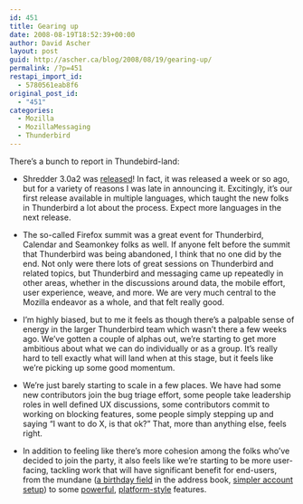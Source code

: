 ```yaml
---
id: 451
title: Gearing up
date: 2008-08-19T18:52:39+00:00
author: David Ascher
layout: post
guid: http://ascher.ca/blog/2008/08/19/gearing-up/
permalink: /?p=451
restapi_import_id:
  - 5780561eab8f6
original_post_id:
  - "451"
categories:
  - Mozilla
  - MozillaMessaging
  - Thunderbird
---
```

There&#8217;s a bunch to report in Thundebird-land:

* Shredder 3.0a2 was [released](http://www.mozillamessaging.com/en-US/thunderbird/early_releases/)! In fact, it was released a week or so ago, but for a variety of reasons I was late in announcing it. Excitingly, it&#8217;s our first release available in multiple languages, which taught the new folks in Thunderbird a lot about the process. Expect more languages in the next release.

* The so-called Firefox summit was a great event for Thunderbird, Calendar and Seamonkey folks as well. If anyone felt before the summit that Thunderbird was being abandoned, I think that no one did by the end. Not only were there lots of great sessions on Thunderbird and related topics, but Thunderbird and messaging came up repeatedly in other areas, whether in the discussions around data, the mobile effort, user experience, weave, and more. We are very much central to the Mozilla endeavor as a whole, and that felt really good.

* I&#8217;m highly biased, but to me it feels as though there&#8217;s a palpable sense of energy in the larger Thunderbird team which wasn&#8217;t there a few weeks ago. We&#8217;ve gotten a couple of alphas out, we&#8217;re starting to get more ambitious about what we can do individually or as a group. It&#8217;s really hard to tell exactly what will land when at this stage, but it feels like we&#8217;re picking up some good momentum.

* We&#8217;re just barely starting to scale in a few places. We have had some new contributors join the bug triage effort, some people take leadership roles in well defined UX discussions, some contributors commit to working on blocking features, some people simply stepping up and saying &#8220;I want to do X, is that ok?&#8221; That, more than anything else, feels right.

* In addition to feeling like there&#8217;s more cohesion among the folks who&#8217;ve decided to join the party, it also feels like we&#8217;re starting to be more user-facing, tackling work that will have significant benefit for end-users, from the mundane ([a birthday field](https://bugzilla.mozilla.org/show_bug.cgi?id=13595) in the address book, [simpler account setup](https://bugzilla.mozilla.org/show_bug.cgi?id=422814)) to some [powerful](http://www.visophyte.org/blog/2008/08/19/thunderbird-full-text-search-prototype-a-la-sqlite-fts3/), [platform-style](http://www.visophyte.org/blog/2008/08/19/thunderbird-contact-auto-completion-with-bubbles/) features.
